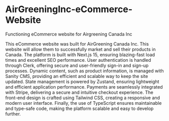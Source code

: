 # AirGreeningInc-eCommerce-Website
Functioning eCommerce website for Airgreening Canada Inc

This eCommerce website was built for AirGreening Canada Inc. This website will allow them to successfully market and sell their products in Canada. The platform is built with Next.js 15, ensuring blazing-fast load times and excellent SEO performance. User authentication is handled through Clerk, offering secure and user-friendly sign-in and sign-up processes. Dynamic content, such as product information, is managed with Sanity CMS, providing an efficient and scalable way to keep the site updated. State management is powered by Zustand, ensuring lightweight and efficient application performance. Payments are seamlessly integrated with Stripe, delivering a secure and intuitive checkout experience. The front-end design is crafted using Tailwind CSS, creating a responsive and modern user interface. Finally, the use of TypeScript ensures maintainable and type-safe code, making the platform scalable and easy to develop further.






